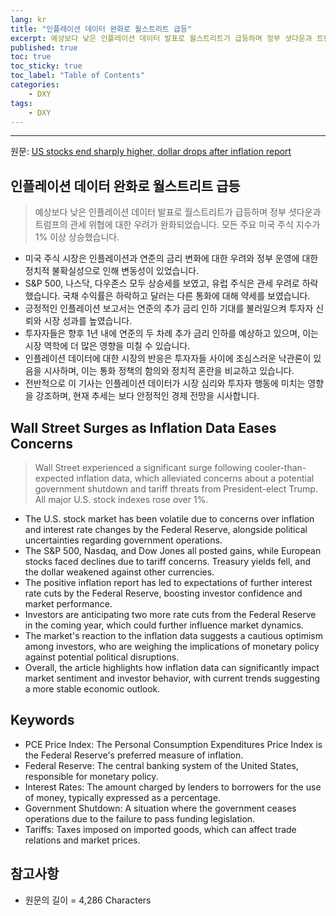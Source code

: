 ```yaml
---
lang: kr
title: "인플레이션 데이터 완화로 월스트리트 급등"
excerpt: 예상보다 낮은 인플레이션 데이터 발표로 월스트리트가 급등하며 정부 셧다운과 트럼프의 관세 위협에 대한 우려가 완화되었습니다. 모든 주요 미국 주식 지수가 1% 이상 상승했습니다.
published: true
toc: true
toc_sticky: true
toc_label: "Table of Contents"
categories:
    - DXY
tags:
    - DXY
---
```


---

  원문: [US stocks end sharply higher, dollar drops after inflation report](https://www.investing.com/news/economy-news/asian-shares-pinned-near-threemonth-lows-dollar-towers-at-2yr-peak-3783575)

## 인플레이션 데이터 완화로 월스트리트 급등

> 예상보다 낮은 인플레이션 데이터 발표로 월스트리트가 급등하며 정부 셧다운과 트럼프의 관세 위협에 대한 우려가 완화되었습니다. 모든 주요 미국 주식 지수가 1% 이상 상승했습니다.


- 미국 주식 시장은 인플레이션과 연준의 금리 변화에 대한 우려와 정부 운영에 대한 정치적 불확실성으로 인해 변동성이 있었습니다.
- S&P 500, 나스닥, 다우존스 모두 상승세를 보였고, 유럽 주식은 관세 우려로 하락했습니다. 국채 수익률은 하락하고 달러는 다른 통화에 대해 약세를 보였습니다.
- 긍정적인 인플레이션 보고서는 연준의 추가 금리 인하 기대를 불러일으켜 투자자 신뢰와 시장 성과를 높였습니다.
- 투자자들은 향후 1년 내에 연준의 두 차례 추가 금리 인하를 예상하고 있으며, 이는 시장 역학에 더 많은 영향을 미칠 수 있습니다.
- 인플레이션 데이터에 대한 시장의 반응은 투자자들 사이에 조심스러운 낙관론이 있음을 시사하며, 이는 통화 정책의 함의와 정치적 혼란을 비교하고 있습니다.
- 전반적으로 이 기사는 인플레이션 데이터가 시장 심리와 투자자 행동에 미치는 영향을 강조하며, 현재 추세는 보다 안정적인 경제 전망을 시사합니다.

## Wall Street Surges as Inflation Data Eases Concerns

> Wall Street experienced a significant surge following cooler-than-expected inflation data, which alleviated concerns about a potential government shutdown and tariff threats from President-elect Trump. All major U.S. stock indexes rose over 1%.


- The U.S. stock market has been volatile due to concerns over inflation and interest rate changes by the Federal Reserve, alongside political uncertainties regarding government operations.
- The S&P 500, Nasdaq, and Dow Jones all posted gains, while European stocks faced declines due to tariff concerns. Treasury yields fell, and the dollar weakened against other currencies.
- The positive inflation report has led to expectations of further interest rate cuts by the Federal Reserve, boosting investor confidence and market performance.
- Investors are anticipating two more rate cuts from the Federal Reserve in the coming year, which could further influence market dynamics.
- The market's reaction to the inflation data suggests a cautious optimism among investors, who are weighing the implications of monetary policy against potential political disruptions.
- Overall, the article highlights how inflation data can significantly impact market sentiment and investor behavior, with current trends suggesting a more stable economic outlook.

## Keywords

- PCE Price Index: The Personal Consumption Expenditures Price Index is the Federal Reserve's preferred measure of inflation.
- Federal Reserve: The central banking system of the United States, responsible for monetary policy.
- Interest Rates: The amount charged by lenders to borrowers for the use of money, typically expressed as a percentage.
- Government Shutdown: A situation where the government ceases operations due to the failure to pass funding legislation.
- Tariffs: Taxes imposed on imported goods, which can affect trade relations and market prices.

## 참고사항

- 원문의 길이 = 4,286 Characters

